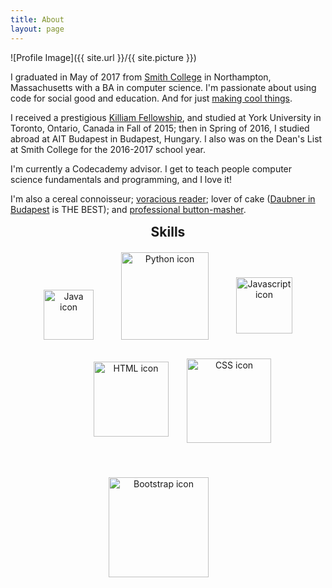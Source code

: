 ```yaml
---
title: About
layout: page
---
```

![Profile Image]({{ site.url }}/{{ site.picture }})

<p>I graduated in May of 2017 from <a href="https://www.smith.edu/">Smith College</a> in Northampton, Massachusetts with a BA in computer science. I'm passionate about using code for social good and education. And for just <a href="http://scausey.github.io/projects/">making cool things</a>.</p>

<p>I received a prestigious <a href="http://www.fulbright.ca/programs/killam-fellowships.html">Killiam Fellowship</a>, and studied at York University in Toronto, Ontario, Canada in Fall of 2015; then in Spring of 2016, I studied abroad at AIT Budapest in Budapest, Hungary. I also was on the Dean's List at Smith College for the 2016-2017 school year.</p>

<p>I'm currently a Codecademy advisor. I get to teach people computer science fundamentals and programming, and I love it!</p>

<p>I'm also a cereal connoisseur; <a href="https://www.goodreads.com/user/show/3955921-samantha-louise">voracious reader</a>; lover of cake (<a href="http://daubnercukraszda.hu/">Daubner in Budapest</a> is THE BEST); and <a href="http://steamcommunity.com/id/enigmajane/">professional button-masher</a>.</p>

<h2 style="text-align:center; margin-top:15px; margin-bottom:0px;">Skills</h2>
	<div class="row" style="text-align: center">
		<img class="image" src="../assets/images/java-icon.jpg" alt="Java icon" style="width:80px; display:inline-block; padding:20px;">
		<img class="image" src="../assets/images/python_icon.png" alt="Python icon" style="width:140px; display:inline-block; padding:20px;">
		<img class="image" src="../assets/images/javascript.png" alt="Javascript icon" style="width:90px; display:inline-block; padding:20px; position:relative; bottom:10px;">
	</div>
	<div class="row" style="text-align: center">
		<img class="image" src="../assets/images/HTML_icon.png" alt="HTML icon" style="width:120px; display:inline-block; padding:20px; position:relative; bottom:20px; left:30px; ">
		<img class="image" src="../assets/images/css.png" alt="CSS icon" style="width:135px; display:inline-block; padding:20px; position:relative; bottom:10px; left:16px;">
		<img class="image" src="../assets/images/bootstrap.png" alt="Bootstrap icon" style="width:160px;display:inline-block; padding:20px; position:relative; top:5px; right:15px;">
	</div>